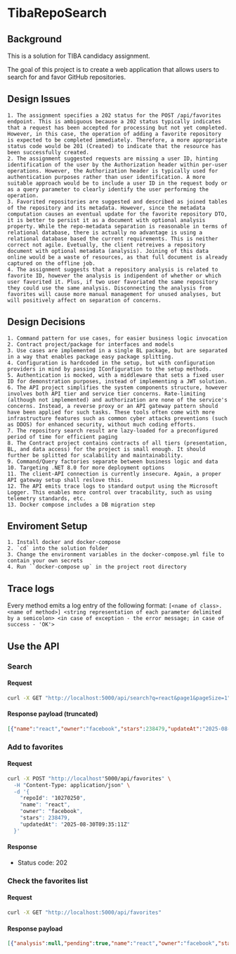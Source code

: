 # TibaRepoSearch

## Background

This is a solution for TIBA candidacy assignment. 

The goal of this project is to create a web application that allows users to search for and favor GitHub repositories.

## Design Issues
	1. The assignment specifies a 202 status for the POST /api/favorites endpoint. This is ambiguous because a 202 status typically indicates that a request has been accepted for processing but not yet completed. However, in this case, the operation of adding a favorite repository is expected to be completed immediately. Therefore, a more appropriate status code would be 201 (Created) to indicate that the resource has been successfully created.
	2. The assignment suggested requests are missing a user ID, hinting identification of the user by the Authorization header within per-user operations. However, the Authorization header is typically used for authentication purposes rather than user identification. A more suitable approach would be to include a user ID in the request body or as a query parameter to clearly identify the user performing the operation.
	3. Favorited repositories are suggested and described as joined tables of the repository and its metadata. However, since the metadata computation causes an eventual update for the favorite repository DTO, it is better to persist it as a document with optional analysis property. While the repo-metadata separation is reasonable in terms of relational database, there is actually no advantage is using a relational database based the current requirements. This is neither correct not agile. Evetually, the client retreives a repository document with optional metadata (analysis). Joining of this data online would be a waste of resources, as that full document is already captured on the offline job.
	4. The assignment suggests that a repository analysis is related to favorite ID, however the analysis is indipendent of whether or which user favorited it. Plus, if two user favoriated the same repository they could use the same analysis. Disconnecting the analysis from favorites will cause more manual management for unused analyses, but will positively affect on separation of concerns.

## Design Decisions
	1. Command pattern for use cases, for easier business logic invocation
	2. Contract project/package for interfaces and models
	3. Use cases are implemented in a single BL package, but are separated in a way that enables package easy package splitting.
	4. Configuration is hardcoded in the setup, but with configuration providers in mind by passing IConfiguration to the setup methods.
	5. Authentication is mocked, with a middleware that sets a fixed user ID for demonstration purposes, instead of implementing a JWT solution.
	6. The API project simplifies the system components structure, however involves both API tier and service tier concerns. Rate-limiting (although not implemented) and authorization are none of the service's concerns. Instead, a reverse proxy or an API gateway pattern should have been applied for such tasks. These tools often come with more infrastructure features such as common cyber attacks preventions (such as DDOS) for enhanced security, without much coding efforts.
	7. The repository search result are lazy-loaded for a preconfigured period of time for efficient paging
	8. The Contract project contains contracts of all tiers (presentation, BL, and data access) for the project is small enough. It should further be splitted for scalability and maintainability.
	9. Command/Query factories separate between business logic and data
	10. Targeting .NET 8.0 for more deployment options
	11. The client-API connection is currently insecure. Again, a proper API gateway setup shall reslove this.
	12. The API emits trace logs to standard output using the Microsoft Logger. This enables more control over tracability, such as using telemetry standards, etc.
	13. Docker compose includes a DB migration step


## Enviroment Setup
	1. Install docker and docker-compose
	2. `cd` into the solution folder
	3. Change the environment variables in the docker-compose.yml file to contain your own secrets
	4. Run ``docker-compose up` in the project root directory

## Trace logs
Every method emits a log entry of the following format:
`[<name of class>.<name of method>] <string representation of each parameter delimited by a semicolon> <in case of exception - the error message; in case of success - 'OK'>`

## Use the API
### Search
#### Request
```bash
curl -X GET "http://localhost:5000/api/search?q=react&page1&pageSize=1"
```
#### Response payload (truncated)
```json
[{"name":"react","owner":"facebook","stars":238479,"updateAt":"2025-08-30T06:11:25Z","decription":"The library for the web and native user interfaces.","repoId":"10270250"},...}]
```
### Add to favorites
#### Request
```bash
curl -X POST "http://localhost"5000/api/favorites" \
  -H "Content-Type: application/json" \
  -d '{
    "repoId": "10270250",
	"name": "react",
	"owner": "facebook",
	"stars": 238479,
	"updatedAt": "2025-08-30T09:35:11Z"
  }'
```
#### Response
* Status code: 202

### Check the favorites list
#### Request
```bash
curl -X GET "http://localhost:5000/api/favorites"
```
#### Response payload
```json
[{"analysis":null,"pending":true,"name":"react","owner":"facebook","stars":238479,"updateAt":"2025-08-30T09:35:11Z","decription":"","repoId":"10270250"}]
```
